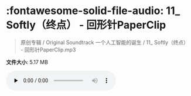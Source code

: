 # :fontawesome-solid-file-audio: 11_ Softly（终点） - 回形针PaperClip

> 原创专辑 / Original Soundtrack 一个人工智能的诞生 / 11_ Softly（终点） - 回形针PaperClip.mp3

**文件大小**: 5.17 MB

<audio preload="none" controls><source src="https://file.hsyhx.top/原创专辑/基本操作_一个人工智能的诞生_Original_Soundtrack/11_ Softly（终点） - 回形针PaperClip.mp3" type="audio/mpeg">您的浏览器不支持此音频格式</audio>